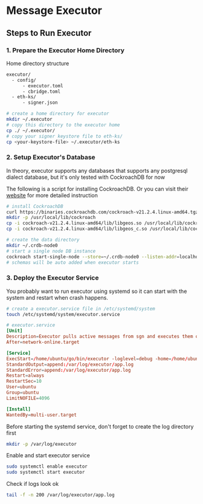 # Message Executor

## Steps to Run Executor

### 1. Prepare the Executor Home Directory

Home directory structure

```sh
executor/
  - config/
      - executor.toml
      - cbridge.toml
  - eth-ks/
      - signer.json
```

```sh
# create a home directory for executor
mkdir ~/.executor
# copy this directory to the executor home
cp ./ ~/.executor/
# copy your signer keystore file to eth-ks/
cp <your-keystore-file> ~/.executor/eth-ks
```

### 2. Setup Executor's Database

In theory, executor supports any databases that supports any postgresql dialect database, but it's only tested with CockroachDB for now

The following is a script for installing CockroachDB. Or you can visit their [website](https://www.cockroachlabs.com/docs/v21.2/install-cockroachdb-linux) for more detailed instruction

```sh
# install CockroachDB
curl https://binaries.cockroachdb.com/cockroach-v21.2.4.linux-amd64.tgz | tar -xz && sudo cp -i cockroach-v21.2.4.linux-amd64/cockroach /usr/local/bin/
mkdir -p /usr/local/lib/cockroach
cp -i cockroach-v21.2.4.linux-amd64/lib/libgeos.so /usr/local/lib/cockroach/
cp -i cockroach-v21.2.4.linux-amd64/lib/libgeos_c.so /usr/local/lib/cockroach/
```

```sh
# create the data directory
mkdir ~/.crdb-node0
# start a single node DB instance
cockroach start-single-node --store=~/.crdb-node0 --listen-addr=localhost:26257 --http-addr=localhost:38080 --background --insecure
# schemas will be auto added when executor starts
```

### 3. Deploy the Executor Service

You probably want to run executor using systemd so it can start with the system and restart when crash happens.

```sh
# create a executor.service file in /etc/systemd/system
touch /etc/systemd/system/executor.service
```

```toml
# executor.service
[Unit]
Description=Executor pulls active messages from sgn and executes them on-chain
After=network-online.target

[Service]
ExecStart=/home/ubuntu/go/bin/executor -loglevel=debug -home=/home/ubuntu/.executor
StandardOutput=append:/var/log/executor/app.log
StandardError=append:/var/log/executor/app.log
Restart=always
RestartSec=10
User=ubuntu
Group=ubuntu
LimitNOFILE=4096

[Install]
WantedBy=multi-user.target
```

Before starting the systemd service, don't forget to create the log directory first

```sh
mkdir -p /var/log/executor
```

Enable and start executor service

```sh
sudo systemctl enable executor
sudo systemctl start executor
```

Check if logs look ok

```sh
tail -f -n 200 /var/log/executor/app.log
```
